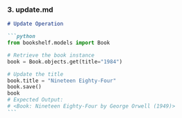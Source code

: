 ### **3. update.md**

````markdown
# Update Operation

```python
from bookshelf.models import Book

# Retrieve the book instance
book = Book.objects.get(title="1984")

# Update the title
book.title = "Nineteen Eighty-Four"
book.save()
book
# Expected Output:
# <Book: Nineteen Eighty-Four by George Orwell (1949)>
```
````
